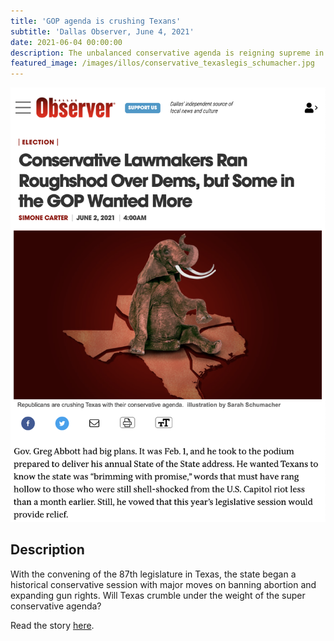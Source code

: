 ```yaml
---
title: 'GOP agenda is crushing Texans'
subtitle: 'Dallas Observer, June 4, 2021'
date: 2021-06-04 00:00:00
description: The unbalanced conservative agenda is reigning supreme in Texas in 2021
featured_image: /images/illos/conservative_texaslegis_schumacher.jpg
---
```


![](/images/illos/GOPcrushesTexas_schumacher.jpg)

## Description
With the convening of the 87th legislature in Texas, the state began a historical conservative session with major moves on banning abortion and expanding gun rights. Will Texas crumble under the weight of the super conservative agenda?

Read the story [here](https://www.dallasobserver.com/news/most-conservative-legislature-in-history-republicans-ran-roughshod-over-dems-but-some-wanted-more-12027609). 
